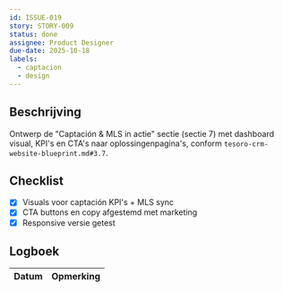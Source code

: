 ```yaml
---
id: ISSUE-019
story: STORY-009
status: done
assignee: Product Designer
due-date: 2025-10-18
labels:
  - captacion
  - design
---
```


## Beschrijving
Ontwerp de "Captación & MLS in actie" sectie (sectie 7) met dashboard visual, KPI's en CTA's naar oplossingenpagina's, conform `tesoro-crm-website-blueprint.md#3.7`.

## Checklist
- [x] Visuals voor captación KPI's + MLS sync
- [x] CTA buttons en copy afgestemd met marketing
- [x] Responsive versie getest

## Logboek
| Datum | Opmerking |
|-------|-----------|
